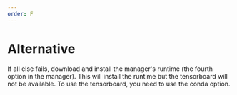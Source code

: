 ```yaml
---
order: F
---
```


# Alternative

If all else fails, download and install the manager's runtime (the fourth option in the manager). This will install the runtime but the tensorboard will not be available. To use the tensorboard, you need to use the conda option.